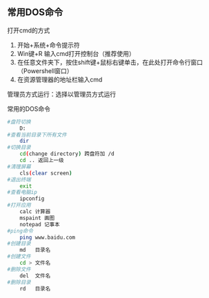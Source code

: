 ## 常用DOS命令

打开cmd的方式

1. 开始+系统+命令提示符
2. Win键+R 输入cmd打开控制台（推荐使用）
3. 在任意文件夹下，按住shift键+鼠标右键单击，在此处打开命令行窗口（Powershell窗口）
4. 在资源管理器的地址栏输入cmd

管理员方式运行：选择以管理员方式运行

常用的DOS命令

```bash
#盘符切换 
	D:
#查看当前目录下所有文件 
	dir
#切换目录 
	cd(change directory) 跨盘符加 /d 
	cd .. 返回上一级
#清理屏幕 
	cls(clear screen)
#退出终端 
	exit
#查看电脑ip  
	ipconfig
#打开应用
	calc 计算器
	mspaint 画图
	notepad 记事本
#ping命令
	ping www.baidu.com
#创建目录
	md   目录名
#创建文件
	cd > 文件名
#删除文件
	del  文件名
#删除目录
	rd 	 目录名
```

